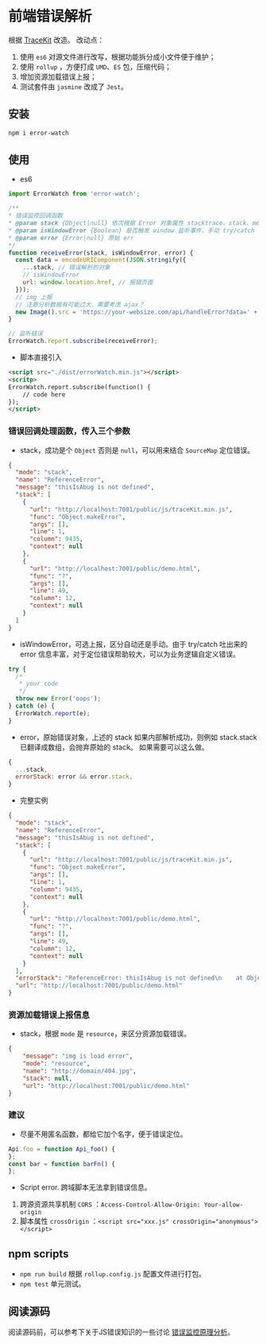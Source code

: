 # 前端错误解析

根据 [TraceKit](https://github.com/csnover/TraceKit) 改造。
改动点：

1. 使用 `es6` 对源文件进行改写，根据功能拆分成小文件便于维护；
1. 使用 `rollup` ，方便打成 `UMD`、`ES` 包，压缩代码；
1. 增加资源加载错误上报；
1. 测试套件由 `jasmine` 改成了 `Jest`。

## 安装

```bash
npm i error-watch
```

## 使用

- es6

```javaScript
import ErrorWatch from 'error-watch';

/**
* 错误监控回调函数
* @param stack {Object|null} 依次根据 Error 对象属性 stacktrace、stack、message和调用链 callers 来解析出错误行列等信息
* @param isWindowError {Boolean} 是否触发 window 监听事件，手动 try/catch 获取 err 解析为 false
* @param error {Error|null} 原始 err
*/
function receiveError(stack, isWindowError, error) {
  const data = encodeURIComponent(JSON.stringify({
    ...stack, // 错误解析的对象
    // isWindowError
    url: window.location.href, // 报错页面
  }));
  // img 上报
  // 注意分析数据有可能过大，需要考虑 ajax？
  new Image().src = 'https://your-websize.com/api/handleError?data=' + data;
}

// 监听错误
ErrorWatch.report.subscribe(receiveError);
```

- 脚本直接引入

```html
<script src="./dist/errorWatch.min.js"></script>
<scritp>
ErrorWatch.report.subscribe(function() {
	// code here
});
</script>
```

### 错误回调处理函数，传入三个参数

- stack，成功是个 `Object` 否则是 `null`，可以用来结合 `SourceMap` 定位错误。
```json
{
  "mode": "stack",
  "name": "ReferenceError",
  "message": "thisIsAbug is not defined",
  "stack": [
    {
      "url": "http://localhost:7001/public/js/traceKit.min.js",
      "func": "Object.makeError",
      "args": [],
      "line": 1,
      "column": 9435,
      "context": null
    },
    {
      "url": "http://localhost:7001/public/demo.html",
      "func": "?",
      "args": [],
      "line": 49,
      "column": 12,
      "context": null
    }
  ]
}
```

- isWindowError，可选上报，区分自动还是手动。由于 try/catch 吐出来的 error 信息丰富，对于定位错误帮助较大，可以为业务逻辑自定义错误。
```javascript
try {
  /*
   * your code
   */
  throw new Error('oops');
} catch (e) {
  ErrorWatch.report(e);
}
```

- error，原始错误对象，上述的 stack 如果内部解析成功，则例如 stack.stack 已翻译成数组，会抛弃原始的 stack。
如果需要可以这么做。

```javascript
{
  ...stack,
  errorStack: error && error.stack,
}
```

- 完整实例

```json
{
  "mode": "stack",
  "name": "ReferenceError",
  "message": "thisIsAbug is not defined",
  "stack": [
    {
      "url": "http://localhost:7001/public/js/traceKit.min.js",
      "func": "Object.makeError",
      "args": [],
      "line": 1,
      "column": 9435,
      "context": null
    },
    {
      "url": "http://localhost:7001/public/demo.html",
      "func": "?",
      "args": [],
      "line": 49,
      "column": 12,
      "context": null
    }
  ],
  "errorStack": "ReferenceError: thisIsAbug is not defined\n    at Object.makeError (http://localhost:7001/public/js/traceKit.min.js:1:9435)\n    at http://localhost:7001/public/demo.html:49:12",
  "url": "http://localhost:7001/public/demo.html"
}
```

### 资源加载错误上报信息
- stack，根据 `mode` 是 `resource`，来区分资源加载错误。
````json
{
    "message": "img is load error",
    "mode": "resource",
    "name": "http://domain/404.jpg",
    "stack": null,
    "url": "http://localhost:7001/public/demo.html"
}
````
### 建议
- 尽量不用匿名函数，都给它加个名字，便于错误定位。
```javascript
Api.foo = function Api_foo() {
};
const bar = function barFn() {
};
```
- Script error. 跨域脚本无法拿到错误信息。
1. 跨源资源共享机制 `CORS` ：`Access-Control-Allow-Origin: Your-allow-origin`
1. 脚本属性 `crossOrigin` ：`<script src="xxx.js" crossOrigin="anonymous"></script>`

## npm scripts

- `npm run build` 根据 `rollup.config.js` 配置文件进行打包。
- `npm test` 单元测试。

## 阅读源码

阅读源码前，可以参考下关于JS错误知识的一些讨论 [错误监控原理分析](https://github.com/Godiswill/blog/issues/7)。
